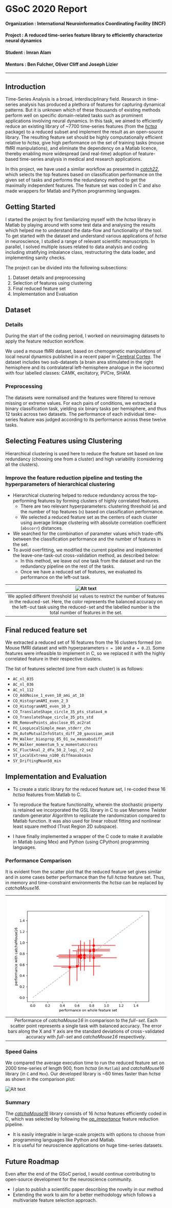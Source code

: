 # GSoC 2020 Report

#### Organization : International Neuroinformatics Coordinating Facility (INCF)
#### Project : A reduced time-series feature library to efficiently characterize neural dynamics
#### Student : Imran Alam
#### Mentors : Ben Fulcher, Oliver Cliff and Joseph Lizier
---
## Introduction

Time-Series Analysis is a broad, interdisciplinary field.
Research in time-series analysis has produced a plethora of features for capturing dynamical patterns.
But it is unknown which of these thousands of existing methods perform well on specific domain-related tasks such as prominent applications involving neural dynamics.
In this task, we aimed to efficiently reduce an existing library of ~7700 time-series features (from the [*hctsa*](https://github.com/benfulcher/hctsa) package) to a reduced subset and implement the result as an open-source library.
The resulting feature set should be highly computationally efficient relative to *hctsa*, give high performance on the set of training tasks (mouse fMRI manipulations), and eliminate the dependency on a Matlab licence, thereby enabling more widespread (and real-time) adoption of feature-based time-series analysis in medical and research applications.

<!--**[[IMRAN: Add a couple sentences here about the broad strategy: i.e., that we're going to use a procedure based on [catch22](https://github.com/chlubba/catch22) to first find features that perform best across a range of tasks, then reduce the redundancy across this set to find maximally independent features, and finally code them into C, with wrappers for common coding environments like python.]]**-->

In this project, we have used a similar workflow as presented in [*catch22*](https://github.com/chlubba/catch22), which selects the top features based on classification performance on the given set of tasks and performs the redundancy method to get the maximally independent features. The feature set was coded in C and also made wrappers for Matlab and Python programming languages.

## Getting Started

I started the project by first familiarizing myself with the *hctsa* library in Matlab by playing around with some test data and analysing the results which helped me to understand the data-flow and functionality of the tool.
To get started with the dataset and understand various applications of *hctsa* in neuroscience, I studied a range of relevant scientific manuscripts.
In parallel, I solved multiple issues related to data analysis and coding including stratifying imbalance class, restructuring the data loader, and implementing sanity checks.

The project can be divided into the following subsections:

1. Dataset details and preprocessing
2. Selection of features using clustering
3. Final reduced feature set
4. Implementation and Evaluation

## Dataset

### Details

During the start of the coding period, I worked on neuroimaging datasets to apply the feature reduction workflow.

We used a mouse fMRI dataset, based on chemogenetic manipulations of local neural dynamics published in a recent paper in [Cerebral Cortex](https://doi.org/10.1093/cercor/bhaa084).
The dataset includes two sub-datasets (a brain area stimulated in the right hemisphere and its contralateral left-hemisphere analogue in the isocortex) with four labelled classes: CAMK, excitatory, PVCre, SHAM.

### Preprocessing

The datasets were normalised and the features were filtered to remove missing or extreme values.
For each pairs of conditions, we extracted a binary classification task, yielding six binary tasks per hemisphere, and thus 12 tasks across two datasets.
The performance of each individual time-series feature was judged according to its performance across these twelve tasks.

## Selecting Features using Clustering

Hierarchical clustering is used here to reduce the feature set based on low redundancy (choosing one from a cluster) and high variability (considering all the clusters).

### Improve the feature reduction pipeline and testing the hyperparameters of hierarchical clustering

- Hierarchical clustering helped to reduce redundancy across the top-performing features by forming clusters of highly correlated features.
  - There are two relevant hyperparameters: clustering threshold (`ø`) and the number of top features (`n`) based on classification performance.
  - We selected a reduced feature set as the centers of each cluster using average linkage clustering with absolute correlation coefficient (`abscorr`) distances.
- We searched for the combination of parameter values which trade-offs between the classification performance and the number of features in the set.
- To avoid overfitting, we modified the current pipeline and implemented the leave-one-task-out cross-validation method, as described below:
  - In this method, we leave out one task from the dataset and run the redundancy pipeline on the rest of the tasks.
  - Once we have a reduced set of features, we evaluated its performance on the left-out task.

<!--**[[IMRAN: Add a paragraph describing this plot in context (what is the 'accuracy' measure, what are the numbers, etc.)]]**-->

| ![Alt text](avg_mouse_leave-out.png?raw=true "Leave-task")
|:--:| 
| We applied different threshold (`ø`) values to restrict the number of features in the reduced-set. Here, the color represents the balanced accuracy on the left-out task using the reduced-set and the labelled number is the total number of features in the set. |


## Final reduced feature set

We extracted a reduced set of 16 features from the 16 clusters formed (on Mouse fMRI dataset and with hyperparameters `n = 100` and `ø = 0.2`).
Some features were infeasible to implement in C, so we replaced it with the highly correlated feature in their respective clusters.

The list of features selected (one from each cluster) is as follows:
- `AC_nl_035`
- `AC_nl_036`
- `AC_nl_112`
- `CO_AddNoise_1_even_10_ami_at_10`
- `CO_HistogramAMI_even_2_3`
- `CO_HistogramAMI_even_10_3`
- `CO_TranslateShape_circle_35_pts_statav4_m`
- `CO_TranslateShape_circle_35_pts_std`
- `DN_RemovePoints_absclose_05_ac2rat`
- `FC_LoopLocalSimple_mean_stderr_chn`
- `IN_AutoMutualInfoStats_diff_20_gaussian_ami8`
- `PH_Walker_biasprop_05_01_sw_meanabsdiff`
- `PH_Walker_momentum_5_w_momentumzcross`
- `SC_FluctAnal_2_dfa_50_2_logi_r2_se2`
- `ST_LocalExtrema_n100_diffmaxabsmin`
- `SY_DriftingMean50_min`


## Implementation and Evaluation

- To create a static library for the reduced feature set, I re-coded these 16 *hctsa* features from Matlab to C.

- To reproduce the feature functionality, wherein the stochastic property is retained we incorporated the GSL library in C to use Mersenne Twister random generator Algorithm to replicate the randomization compared to Matlab function.
  It was also used for linear robust fitting and nonlinear least square method (Trust Region 2D subspace).

- I have finally implemented a wrapper of the C code to make it available in Matlab (using Mex) and Python (using CPython) programming languages.

### Performance Comparison

<!--**[[IMRAN: The key test is whether the reduced set gives similar/better performance on the problems--please include some of these results?]]**-->

It is evident from the scatter plot that the reduced feature set gives similar and in some cases better performance than the full *hctsa* feature set. Thus, in memory and time-constraint environments the *hctsa* can be replaced by *catchaMouse16*.

| ![Alt text](perf.png?raw=true "Performance comparison")
|:--:| 
| Performance of *catchaMouse16* in comparison to the *full-set*. Each scatter point represents a single task with balanced accuracy. The error bars along the X and Y axis are the standard deviations of cross-validated accuracy with *full-set* and *catchaMouse16* respectively.|


### Speed Gains
<!--**[[IMRAN: Add a description of what is plotted, and describe in words why it's relevant/interesting]]**-->

We compared the average execution time to run the reduced feature set on 2000 time-series of length 900, from *hctsa* (in `Matlab`) and *catchaMouse16* library (in `C` and `Mex`). 
Our developed library is ~60 times faster than *hctsa* as shown in the comparison plot:

![Alt text](time.png?raw=true "Speed Gains")


### Summary
<!--**[[IMRAN: Add a summary of the final repository, with a link to the repo, and some reflections on why it was interesting and will likely to useful]]**-->

The [*catchaMouse16*](https://github.com/NeuralSystemsAndSignals/catchaMouse16) library consists of 16 *hctsa* features efficiently coded in C, which was selected by following the [*op_importance*](https://github.com/imraniac/op_importance) feature reduction pipeline. 
- It is easily integrable in large-scale projects with options to choose from programming languages like Python and Matlab. 
- It is useful for neuroscience applications on huge time-series datasets.

## Future Roadmap

<!--**[[IMRAN: Remove, or replace with proper detail that a reader could understand:]]**-->
Even after the end of the GSoC period, I would continue contributing to open-source development for the neuroscience community.

- I plan to publish a scientific paper describing the novelty in our method
- Extending the work to aim for a better methodology which follows a multivariate feature selection approach.
